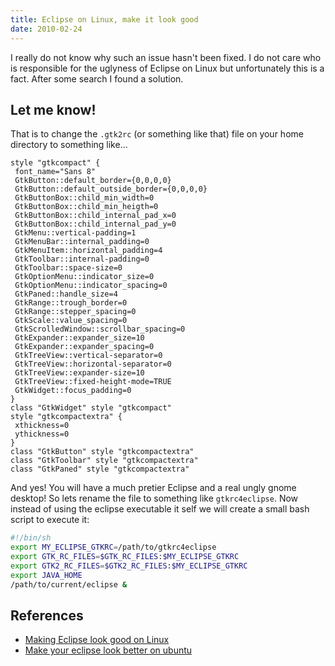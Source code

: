 ```yaml
---
title: Eclipse on Linux, make it look good
date: 2010-02-24
---
```


I really do not know why such an issue hasn't been fixed. I do not care who is responsible for the uglyness of Eclipse on Linux but unfortunately this is a fact. After some search I found a solution.

## Let me know!

That is to change the `.gtk2rc` (or something like that) file on your home directory to something like...

```
style "gtkcompact" {
 font_name="Sans 8"
 GtkButton::default_border={0,0,0,0}
 GtkButton::default_outside_border={0,0,0,0}
 GtkButtonBox::child_min_width=0
 GtkButtonBox::child_min_heigth=0
 GtkButtonBox::child_internal_pad_x=0
 GtkButtonBox::child_internal_pad_y=0
 GtkMenu::vertical-padding=1
 GtkMenuBar::internal_padding=0
 GtkMenuItem::horizontal_padding=4
 GtkToolbar::internal-padding=0
 GtkToolbar::space-size=0
 GtkOptionMenu::indicator_size=0
 GtkOptionMenu::indicator_spacing=0
 GtkPaned::handle_size=4
 GtkRange::trough_border=0
 GtkRange::stepper_spacing=0
 GtkScale::value_spacing=0
 GtkScrolledWindow::scrollbar_spacing=0
 GtkExpander::expander_size=10
 GtkExpander::expander_spacing=0
 GtkTreeView::vertical-separator=0
 GtkTreeView::horizontal-separator=0
 GtkTreeView::expander-size=10
 GtkTreeView::fixed-height-mode=TRUE
 GtkWidget::focus_padding=0
}
class "GtkWidget" style "gtkcompact"
style "gtkcompactextra" {
 xthickness=0
 ythickness=0
}
class "GtkButton" style "gtkcompactextra"
class "GtkToolbar" style "gtkcompactextra"
class "GtkPaned" style "gtkcompactextra"
```

And yes! You will have a much pretier Eclipse and a real ungly gnome desktop! So lets rename the file to something like `gtkrc4eclipse`. Now instead of using the eclipse executable it self we will create a small bash script to execute it:

```bash
#!/bin/sh
export MY_ECLIPSE_GTKRC=/path/to/gtkrc4eclipse
export GTK_RC_FILES=$GTK_RC_FILES:$MY_ECLIPSE_GTKRC
export GTK2_RC_FILES=$GTK2_RC_FILES:$MY_ECLIPSE_GTKRC
export JAVA_HOME
/path/to/current/eclipse &
```

## References

* [Making Eclipse look good on Linux](http://blog.xam.dk/?p=70)
* [Make your eclipse look better on ubuntu](http://lj4newbies.blogspot.com/2008/02/make-your-eclipse-look-better-on-ubuntu.html)

